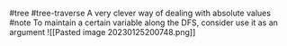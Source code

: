 #tree #tree-traverse 
A very clever way of dealing with absolute values
#note To maintain a certain variable along the DFS, consider use it as an argument
![[Pasted image 20230125200748.png]]

